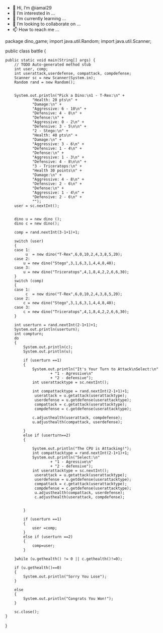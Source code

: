 - 👋 Hi, I’m @iamai29
- 👀 I’m interested in ...
- 🌱 I’m currently learning ...
- 💞️ I’m looking to collaborate on ...
- 📫 How to reach me ...

<!---
iamav29/iamav29 is a ✨ special ✨ repository because its `README.md` (this file) appears on your GitHub profile.
You can click the Preview link to take a look at your changes.
--->
package dino_game;
import java.util.Random;
import java.util.Scanner;

public class battle {

	public static void main(String[] args) {
		// TODO Auto-generated method stub
		int user, comp;
		int userattack,userdefense, compattack, compdefense;
		Scanner sc = new Scanner(System.in);
		Random rand = new Random();

		
		System.out.println("Pick a Dino:\n1 - T-Rex:\n" + 
				"Health: 20 pts\n" + 
				"Damage:\n" + 
				"Aggressive: 6 - 10\n" + 
				"Defensive: 4 - 8\n" + 
				"Defense:\n" + 
				"Aggressive: 0 - 2\n" + 
				"Defensive: 3 - 5\n\n" + 
				"2 - Stego:\n" + 
				"Health: 40 pts\n" + 
				"Damage:\n" + 
				"Aggressive: 3 - 6\n" + 
				"Defensive: 1 - 4\n" + 
				"Defense:\n" + 
				"Aggressive: 1 - 3\n" + 
				"Defensive: 4 - 8\n\n" + 
				"3 - Triceratops:\n" + 
				"Health 30 points\n" + 
				"Damage:\n" + 
				"Aggressive: 4 - 8\n" + 
				"Defensive: 2 - 6\n" + 
				"Defense:\n" + 
				"Aggressive: 1 - 4\n" + 
				"Defensive: 2 - 6\n" + 
				"");
		user = sc.nextInt();					
		
		
		dino u = new dino ();
		dino c = new dino();
		
		comp = rand.nextInt(3-1+1)+1;

		switch (user)
		{
		case 1:
			 u  = new dino("T-Rex",6,0,10,2,4,3,8,5,20);
		case 2:
			u = new dino("Stego",3,1,6,3,1,4,4,8,40);
		case 3: 
			u = new dino("Triceratops",4,1,8,4,2,2,6,6,30);
		}
		switch (comp)
		{
		case 1:
			 c  = new dino("T-Rex",6,0,10,2,4,3,8,5,20);
		case 2:
			c = new dino("Stego",3,1,6,3,1,4,4,8,40);
		case 3: 
			c = new dino("Triceratops",4,1,8,4,2,2,6,6,30);
		}
		
		int userturn = rand.nextInt(2-1+1)+1;
		System.out.println(userturn);
		int compturn;
		do 
		{
			System.out.println(c);
			System.out.println(u);

			if (userturn ==1)
			{
				System.out.println("It's Your Turn to Attack\nSelect:\n"
						+ "1 - Agressive\n"
						+ "2 - defensive");
				int userattacktype = sc.nextInt();
				
				int compattacktype = rand.nextInt(2-1+1)+1;
				 userattack = u.getattack(userattacktype);
				 userdefense = u.getdefense(userattacktype);
				 compattack = c.getattack(userattacktype);
				 compdefense = c.getdefense(userattacktype);

				c.adjusthealth(userattack, compdefense);
				u.adjusthealth(compattack, userdefense);
				
			}
			else if (userturn==2)
			{

				System.out.println("The CPU is Attacking!");
				int compattacktype = rand.nextInt(2-1+1)+1;
				System.out.println("Select:\n"
						+ "1 - Agressive\n"
						+ "2 - defensive");
				int userattacktype = sc.nextInt();
				 userattack = u.getattack(userattacktype);
				 userdefense = u.getdefense(userattacktype);
				 compattack = c.getattack(userattacktype);
				 compdefense = c.getdefense(userattacktype);	
				 u.adjusthealth(compattack, userdefense);
				 c.adjusthealth(userattack, compdefense);

				
			}
			
			if (userturn ==1)
			{
				user =comp;
			}
			else if (userturn ==2)
			{
				comp=user;
			}
			
		}while (u.gethealth() != 0 || c.gethealth()!=0);
		
		if (u.gethealth()==0)
		{
			System.out.println("Sorry You Lose");
		}
		
		else
		{
			System.out.println("Congrats You Won!");
		}
		
		sc.close();
	}

}
